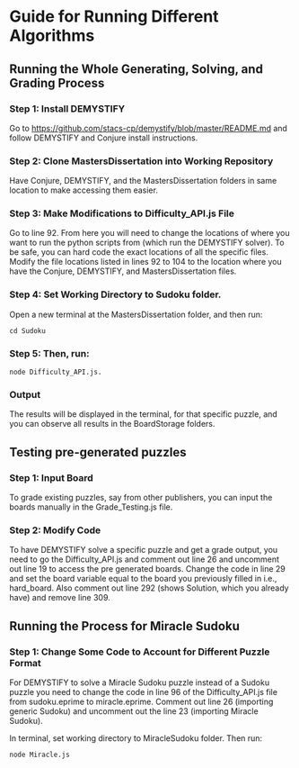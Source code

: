 
# Guide for Running Different Algorithms

## Running the Whole Generating, Solving, and Grading Process
### Step 1: Install DEMYSTIFY
Go to https://github.com/stacs-cp/demystify/blob/master/README.md and follow DEMYSTIFY and Conjure install instructions.

### Step 2: Clone MastersDissertation into Working Repository
Have Conjure, DEMYSTIFY, and the MastersDissertation folders in same location to make accessing them easier.

### Step 3: Make Modifications to Difficulty_API.js File
Go to line 92. From here you will need to change the locations of where you want to run the python scripts from (which run the DEMYSTIFY solver). To be safe, you can hard code the exact locations of all the specific files. Modify the file locations listed in lines 92 to 104 to the location where you have the Conjure, DEMYSTIFY, and MastersDissertation files.

### Step 4: Set Working Directory to Sudoku folder.
Open a new terminal at the MastersDissertation folder, and then run:
```
cd Sudoku
```
### Step 5:  Then, run: 
```
node Difficulty_API.js. 
```
### Output
The results will be displayed in the terminal, for that specific puzzle, and you can observe all results in the BoardStorage folders.

## Testing pre-generated puzzles
### Step 1: Input Board
To grade existing puzzles, say from other publishers, you can input the boards manually in the Grade_Testing.js file.

### Step 2: Modify Code
To have DEMYSTIFY solve a specific puzzle and get a grade output, you need to go the Difficulty_API.js and comment out line 26 and uncomment out line 19 to access the pre generated boards. Change the code in line 29 and set the board variable equal to the board you previously filled in i.e., hard_board.
Also comment out line 292 (shows Solution, which you already have) and remove line 309.

## Running the Process for Miracle Sudoku

### Step 1: Change Some Code to Account for Different Puzzle Format
For DEMYSTIFY to solve a Miracle Sudoku puzzle instead of a Sudoku puzzle you need to change the code in line 96 of the Difficulty_API.js file from sudoku.eprime to miracle.eprime.
Comment out line 26 (importing generic Sudoku) and uncomment out the line 23 (importing Miracle Sudoku).

In terminal, set working directory to MiracleSudoku folder. Then run: 

```
node Miracle.js
```
